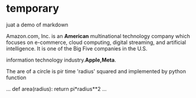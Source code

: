 # temporary
juat a demo of markdown

Amazon.com, Inc. is an **American** multinational technology company which focuses on e-commerce, cloud computing, digital streaming, and artificial intelligence.
It is one of the Big Five companies in the U.S. 

information technology industry.__Apple,Meta__.

The are of a circle is pir time 'radius' squared and implemented by python function

...
def area(radius):
 return pi*radius**2
 ...
